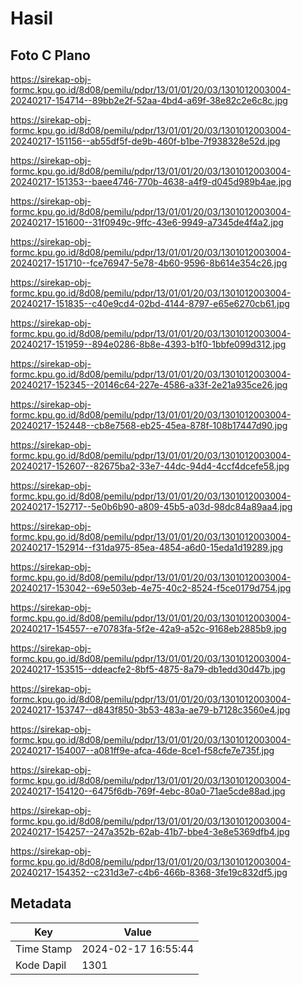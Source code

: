 # Hasil

## Foto C Plano

https://sirekap-obj-formc.kpu.go.id/8d08/pemilu/pdpr/13/01/01/20/03/1301012003004-20240217-154714--89bb2e2f-52aa-4bd4-a69f-38e82c2e6c8c.jpg

https://sirekap-obj-formc.kpu.go.id/8d08/pemilu/pdpr/13/01/01/20/03/1301012003004-20240217-151156--ab55df5f-de9b-460f-b1be-7f938328e52d.jpg

https://sirekap-obj-formc.kpu.go.id/8d08/pemilu/pdpr/13/01/01/20/03/1301012003004-20240217-151353--baee4746-770b-4638-a4f9-d045d989b4ae.jpg

https://sirekap-obj-formc.kpu.go.id/8d08/pemilu/pdpr/13/01/01/20/03/1301012003004-20240217-151600--31f0949c-9ffc-43e6-9949-a7345de4f4a2.jpg

https://sirekap-obj-formc.kpu.go.id/8d08/pemilu/pdpr/13/01/01/20/03/1301012003004-20240217-151710--fce76947-5e78-4b60-9596-8b614e354c26.jpg

https://sirekap-obj-formc.kpu.go.id/8d08/pemilu/pdpr/13/01/01/20/03/1301012003004-20240217-151835--c40e9cd4-02bd-4144-8797-e65e6270cb61.jpg

https://sirekap-obj-formc.kpu.go.id/8d08/pemilu/pdpr/13/01/01/20/03/1301012003004-20240217-151959--894e0286-8b8e-4393-b1f0-1bbfe099d312.jpg

https://sirekap-obj-formc.kpu.go.id/8d08/pemilu/pdpr/13/01/01/20/03/1301012003004-20240217-152345--20146c64-227e-4586-a33f-2e21a935ce26.jpg

https://sirekap-obj-formc.kpu.go.id/8d08/pemilu/pdpr/13/01/01/20/03/1301012003004-20240217-152448--cb8e7568-eb25-45ea-878f-108b17447d90.jpg

https://sirekap-obj-formc.kpu.go.id/8d08/pemilu/pdpr/13/01/01/20/03/1301012003004-20240217-152607--82675ba2-33e7-44dc-94d4-4ccf4dcefe58.jpg

https://sirekap-obj-formc.kpu.go.id/8d08/pemilu/pdpr/13/01/01/20/03/1301012003004-20240217-152717--5e0b6b90-a809-45b5-a03d-98dc84a89aa4.jpg

https://sirekap-obj-formc.kpu.go.id/8d08/pemilu/pdpr/13/01/01/20/03/1301012003004-20240217-152914--f31da975-85ea-4854-a6d0-15eda1d19289.jpg

https://sirekap-obj-formc.kpu.go.id/8d08/pemilu/pdpr/13/01/01/20/03/1301012003004-20240217-153042--69e503eb-4e75-40c2-8524-f5ce0179d754.jpg

https://sirekap-obj-formc.kpu.go.id/8d08/pemilu/pdpr/13/01/01/20/03/1301012003004-20240217-154557--e70783fa-5f2e-42a9-a52c-9168eb2885b9.jpg

https://sirekap-obj-formc.kpu.go.id/8d08/pemilu/pdpr/13/01/01/20/03/1301012003004-20240217-153515--ddeacfe2-8bf5-4875-8a79-db1edd30d47b.jpg

https://sirekap-obj-formc.kpu.go.id/8d08/pemilu/pdpr/13/01/01/20/03/1301012003004-20240217-153747--d843f850-3b53-483a-ae79-b7128c3560e4.jpg

https://sirekap-obj-formc.kpu.go.id/8d08/pemilu/pdpr/13/01/01/20/03/1301012003004-20240217-154007--a081ff9e-afca-46de-8ce1-f58cfe7e735f.jpg

https://sirekap-obj-formc.kpu.go.id/8d08/pemilu/pdpr/13/01/01/20/03/1301012003004-20240217-154120--6475f6db-769f-4ebc-80a0-71ae5cde88ad.jpg

https://sirekap-obj-formc.kpu.go.id/8d08/pemilu/pdpr/13/01/01/20/03/1301012003004-20240217-154257--247a352b-62ab-41b7-bbe4-3e8e5369dfb4.jpg

https://sirekap-obj-formc.kpu.go.id/8d08/pemilu/pdpr/13/01/01/20/03/1301012003004-20240217-154352--c231d3e7-c4b6-466b-8368-3fe19c832df5.jpg


## Metadata

| Key        | Value               |
| ---------- | ------------------- |
| Time Stamp | 2024-02-17 16:55:44 |
| Kode Dapil | 1301                |



